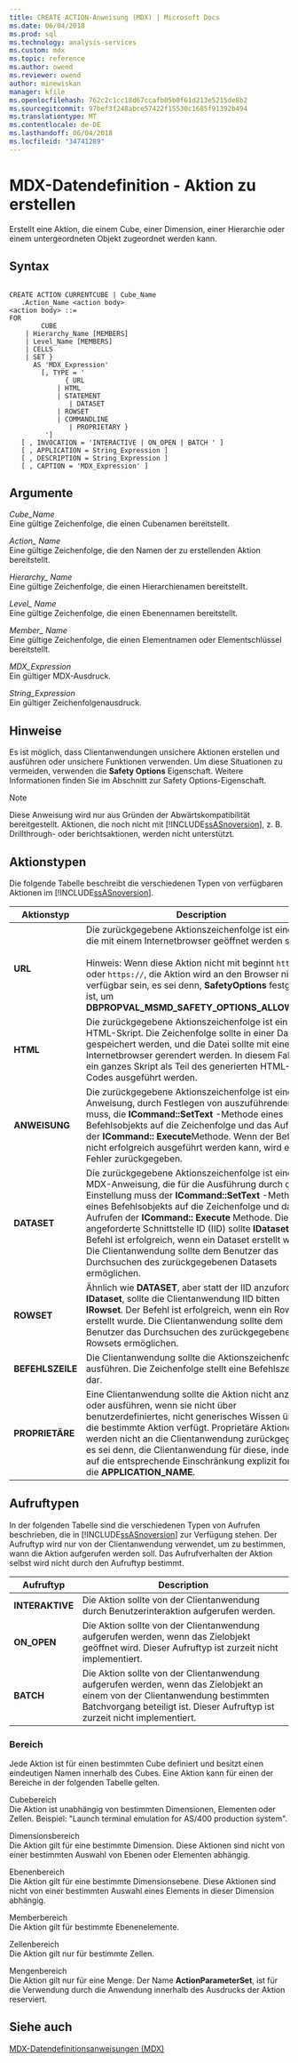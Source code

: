 ```yaml
---
title: CREATE ACTION-Anweisung (MDX) | Microsoft Docs
ms.date: 06/04/2018
ms.prod: sql
ms.technology: analysis-services
ms.custom: mdx
ms.topic: reference
ms.author: owend
ms.reviewer: owend
author: minewiskan
manager: kfile
ms.openlocfilehash: 762c2c1cc18d67ccafb05b0f61d213e5215de8b2
ms.sourcegitcommit: 97bef3f248abce57422f15530c1685f91392b494
ms.translationtype: MT
ms.contentlocale: de-DE
ms.lasthandoff: 06/04/2018
ms.locfileid: "34741289"
---
```

# <a name="mdx-data-definition---create-action"></a>MDX-Datendefinition - Aktion zu erstellen


  Erstellt eine Aktion, die einem Cube, einer Dimension, einer Hierarchie oder einem untergeordneten Objekt zugeordnet werden kann.  
  
## <a name="syntax"></a>Syntax  
  
```  
  
CREATE ACTION CURRENTCUBE | Cube_Name  
   .Action_Name <action body>  
<action body> ::=   
FOR   
        CUBE   
    | Hierarchy_Name [MEMBERS]   
    | Level_Name [MEMBERS]   
    | CELLS   
    | SET }   
      AS 'MDX_Expression'   
        [, TYPE = '  
              { URL   
            | HTML   
            | STATEMENT   
               | DATASET   
            | ROWSET   
            | COMMANDLINE   
               | PROPRIETARY }   
         ']  
   [ , INVOCATION = 'INTERACTIVE | ON_OPEN | BATCH ' ]  
   [ , APPLICATION = String_Expression ]  
   [ , DESCRIPTION = String_Expression ]  
   [ , CAPTION = 'MDX_Expression' ]  
```  
  
## <a name="arguments"></a>Argumente  
 *Cube_Name*  
 Eine gültige Zeichenfolge, die einen Cubenamen bereitstellt.  
  
 *Action_ Name*  
 Eine gültige Zeichenfolge, die den Namen der zu erstellenden Aktion bereitstellt.  
  
 *Hierarchy_ Name*  
 Eine gültige Zeichenfolge, die einen Hierarchienamen bereitstellt.  
  
 *Level_ Name*  
 Eine gültige Zeichenfolge, die einen Ebenennamen bereitstellt.  
  
 *Member_ Name*  
 Eine gültige Zeichenfolge, die einen Elementnamen oder Elementschlüssel bereitstellt.  
  
 *MDX_Expression*  
 Ein gültiger MDX-Ausdruck.  
  
 *String_Expression*  
 Ein gültiger Zeichenfolgenausdruck.  
  
## <a name="remarks"></a>Hinweise  
 Es ist möglich, dass Clientanwendungen unsichere Aktionen erstellen und ausführen oder unsichere Funktionen verwenden. Um diese Situationen zu vermeiden, verwenden die **Safety Options** Eigenschaft. Weitere Informationen finden Sie im Abschnitt zur Safety Options-Eigenschaft.  
  
> [!NOTE]  
>  Diese Anweisung wird nur aus Gründen der Abwärtskompatibilität bereitgestellt. Aktionen, die noch nicht mit [!INCLUDE[ssASnoversion](../includes/ssasnoversion-md.md)], z. B. Drillthrough- oder berichtsaktionen, werden nicht unterstützt.  
  
## <a name="action-types"></a>Aktionstypen  
 Die folgende Tabelle beschreibt die verschiedenen Typen von verfügbaren Aktionen im [!INCLUDE[ssASnoversion](../includes/ssasnoversion-md.md)].  
  
|Aktionstyp|Description|  
|-----------------|-----------------|  
|**URL**|Die zurückgegebene Aktionszeichenfolge ist eine URL, die mit einem Internetbrowser geöffnet werden sollte.<br /><br /> Hinweis: Wenn diese Aktion nicht mit beginnt `http://` oder `https://`, die Aktion wird an den Browser nicht verfügbar sein, es sei denn, **SafetyOptions** festgelegt ist, um **DBPROPVAL_MSMD_SAFETY_OPTIONS_ALLOW_ALL**.|  
|**HTML**|Die zurückgegebene Aktionszeichenfolge ist ein HTML-Skript. Die Zeichenfolge sollte in einer Datei gespeichert werden, und die Datei sollte mit einem Internetbrowser gerendert werden. In diesem Fall kann ein ganzes Skript als Teil des generierten HTML-Codes ausgeführt werden.|  
|**ANWEISUNG**|Die zurückgegebene Aktionszeichenfolge ist eine Anweisung, durch Festlegen von auszuführenden muss, die **ICommand::SetText** -Methode eines Befehlsobjekts auf die Zeichenfolge und das Aufrufen der **ICommand:: Execute**Methode. Wenn der Befehl nicht erfolgreich ausgeführt werden kann, wird ein Fehler zurückgegeben.|  
|**DATASET**|Die zurückgegebene Aktionszeichenfolge ist eine MDX-Anweisung, die für die Ausführung durch die Einstellung muss der **ICommand::SetText** -Methode eines Befehlsobjekts auf die Zeichenfolge und das Aufrufen der **ICommand:: Execute** Methode. Die angeforderte Schnittstelle ID (IID) sollte **IDataset**. Der Befehl ist erfolgreich, wenn ein Dataset erstellt wurde. Die Clientanwendung sollte dem Benutzer das Durchsuchen des zurückgegebenen Datasets ermöglichen.|  
|**ROWSET**|Ähnlich wie **DATASET**, aber statt der IID anzufordern **IDataset**, sollte die Clientanwendung IID bitten **IRowset**. Der Befehl ist erfolgreich, wenn ein Rowset erstellt wurde. Die Clientanwendung sollte dem Benutzer das Durchsuchen des zurückgegebenen Rowsets ermöglichen.|  
|**BEFEHLSZEILE**|Die Clientanwendung sollte die Aktionszeichenfolge ausführen. Die Zeichenfolge stellt eine Befehlszeile dar.|  
|**PROPRIETÄRE**|Eine Clientanwendung sollte die Aktion nicht anzeigen oder ausführen, wenn sie nicht über benutzerdefiniertes, nicht generisches Wissen über die bestimmte Aktion verfügt. Proprietäre Aktionen werden nicht an die Clientanwendung zurückgegeben, es sei denn, die Clientanwendung für diese, indem Sie auf die entsprechende Einschränkung explizit fordert die **APPLICATION_NAME**.|  
  
## <a name="invocation-types"></a>Aufruftypen  
 In der folgenden Tabelle sind die verschiedenen Typen von Aufrufen beschrieben, die in [!INCLUDE[ssASnoversion](../includes/ssasnoversion-md.md)] zur Verfügung stehen. Der Aufruftyp wird nur von der Clientanwendung verwendet, um zu bestimmen, wann die Aktion aufgerufen werden soll. Das Aufrufverhalten der Aktion selbst wird nicht durch den Aufruftyp bestimmt.  
  
|Aufruftyp|Description|  
|---------------------|-----------------|  
|**INTERAKTIVE**|Die Aktion sollte von der Clientanwendung durch Benutzerinteraktion aufgerufen werden.|  
|**ON_OPEN**|Die Aktion sollte von der Clientanwendung aufgerufen werden, wenn das Zielobjekt geöffnet wird. Dieser Aufruftyp ist zurzeit nicht implementiert.|  
|**BATCH**|Die Aktion sollte von der Clientanwendung aufgerufen werden, wenn das Zielobjekt an einem von der Clientanwendung bestimmten Batchvorgang beteiligt ist. Dieser Aufruftyp ist zurzeit nicht implementiert.|  
  
### <a name="scope"></a>Bereich  
 Jede Aktion ist für einen bestimmten Cube definiert und besitzt einen eindeutigen Namen innerhalb des Cubes. Eine Aktion kann für einen der Bereiche in der folgenden Tabelle gelten.  
  
 Cubebereich  
 Die Aktion ist unabhängig von bestimmten Dimensionen, Elementen oder Zellen. Beispiel: "Launch terminal emulation for AS/400 production system".  
  
 Dimensionsbereich  
 Die Aktion gilt für eine bestimmte Dimension. Diese Aktionen sind nicht von einer bestimmten Auswahl von Ebenen oder Elementen abhängig.  
  
 Ebenenbereich  
 Die Aktion gilt für eine bestimmte Dimensionsebene. Diese Aktionen sind nicht von einer bestimmten Auswahl eines Elements in dieser Dimension abhängig.  
  
 Memberbereich  
 Die Aktion gilt für bestimmte Ebenenelemente.  
  
 Zellenbereich  
 Die Aktion gilt nur für bestimmte Zellen.  
  
 Mengenbereich  
 Die Aktion gilt nur für eine Menge. Der Name **ActionParameterSet**, ist für die Verwendung durch die Anwendung innerhalb des Ausdrucks der Aktion reserviert.  
  
## <a name="see-also"></a>Siehe auch  
 [MDX-Datendefinitionsanweisungen &#40;MDX&#41;](../mdx/mdx-data-definition-statements-mdx.md)  
  
  
